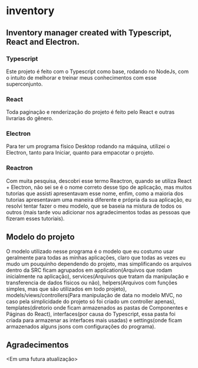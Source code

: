 # inventory
## Inventory manager created with Typescript, React and Electron.

### Typescript
Este projeto é feito com o Typescript como base, rodando no NodeJs, com o intuito de melhorar e treinar meus conhecimentos com esse superconjunto.

### React
Toda paginação e renderização do projeto é feito pelo React e outras livrarias do gênero.

### Electron
Para ter um programa físico Desktop rodando na máquina, utilizei o Electron, tanto para Iniciar, quanto para empacotar o projeto.

### Reactron
Com muita pesquisa, descobri esse termo Reactron, quando se utiliza React + Electron, não sei se é o nome correto desse tipo de aplicação, mas muitos tutorias que assisti apresentavam esse nome, enfim, como a maioria dos tutorias apresentavam uma maneira diferente e própria da sua aplicação, eu resolvi tentar fazer o meu modelo, que se baseia na mistura de todos os outros (mais tarde vou adicionar nos agradecimentos todas as pessoas que fizeram esses tutoriais).

## Modelo do projeto
O modelo utilizado nesse programa é o modelo que eu costumo usar geralmente para todas as minhas aplicações, claro que todas as vezes eu mudo um pouquinho dependendo do projeto, mas simplificando os arquivos dentro da SRC ficam agrupados em application(Arquivos que rodam inicialmente na aplicação), services(Arquivos que tratam da manipulação e transferencia de dados físicos ou não), helpers(Arquivos com funções simples, mas que são utilizados em todo projeto), models/views/controllers(Para manipulação de data no modelo MVC, no caso pela simplicidade do projeto só foi criado um controller apenas), templates(diretorio onde ficam armazenados as pastas de Componentes e Páginas do React), interfaces(por causa do Typescript, essa pasta foi criada para armazenar as interfaces mais usadas) e settings(onde ficam armazenados alguns jsons com configurações do programa).

## Agradecimentos
<Em uma futura atualização>

